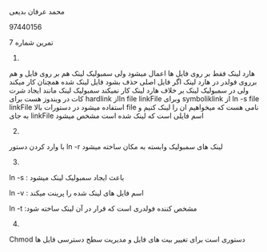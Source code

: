 محمد عرفان بدیعی


97440156


تمرین شماره 7

1.


هارد لینک فقط بر روی فایل ها اعمال میشود ولی سمبولیک لینک هم بر روی فایل و هم برروی فولدر 
در هارد لینک اگر فایل اصلی حذف بشود فایل لینک شده همچنان کار میکند ولی در سمبولیک لینک بر خلاف هارد لینک کار نمیکند
سمبولیک لینک مانند ایجاد شرت کات در ویندوز هست
برای hardlink  ازln file linkFile  وبرای symboliklink   از
 ln -s file linkFile  استفاده میشود
در دستورات بالا file  نامی هست که میخواهیم ان را لینک کنیم  و به جای linkFile  اسم فایلی است که لینک شده است مشخص میشود


2.


با وارد کردن دستور ln -r  لینک های سمبولیک وابسته به مکان ساخته میشود


3.


ln -s  : باعث ایجاد سمبولیک لینک میشود


ln -v : اسم فایل های لینک شده را پرینت میکند


ln -t :مشخص کننده فولدری است که قرار در آن لینک ساخته شود



4.


Chmod  دستوری است  برای تغییر بیت های فایل و مدیریت سطح دسترسی فایل ها
